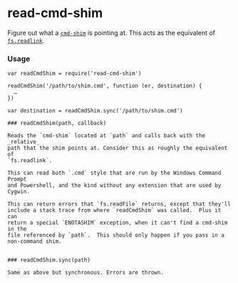 # read-cmd-shim

Figure out what a [`cmd-shim`](https://github.com/ForbesLindesay/cmd-shim)
is pointing at.  This acts as the equivalent of
[`fs.readlink`](https://nodejs.org/api/fs.html#fs_fs_readlink_path_callback).

### Usage

```
var readCmdShim = require('read-cmd-shim')

readCmdShim('/path/to/shim.cmd', function (er, destination) {
  …
})

var destination = readCmdShim.sync('/path/to/shim.cmd')

### readCmdShim(path, callback)

Reads the `cmd-shim` located at `path` and calls back with the _relative_
path that the shim points at. Consider this as roughly the equivalent of
`fs.readlink`.

This can read both `.cmd` style that are run by the Windows Command Prompt
and Powershell, and the kind without any extension that are used by Cygwin.

This can return errors that `fs.readFile` returns, except that they'll
include a stack trace from where `readCmdShim` was called.  Plus it can
return a special `ENOTASHIM` exception, when it can't find a cmd-shim in the
file referenced by `path`.  This should only happen if you pass in a
non-command shim.


### readCmdShim.sync(path)

Same as above but synchronous. Errors are thrown.
